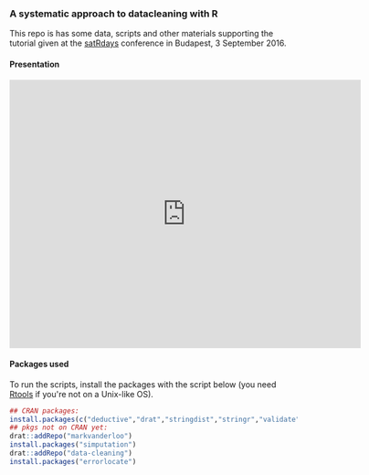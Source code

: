 ### A systematic approach to datacleaning with R

This repo is has some data, scripts and other materials supporting the tutorial given
at the [satRdays]() conference in Budapest, 3 September 2016.

#### Presentation

<iframe src="http://www.slideshare.net/MarkVanDerLoo/slideshelf" width="615px" height="470px" frameborder="0" marginwidth="0" marginheight="0" scrolling="no" style="border:none;" allowfullscreen webkitallowfullscreen mozallowfullscreen></iframe>

#### Packages used

To run the scripts, install the packages with the script below (you need
[Rtools](https://cran.r-project.org/bin/windows/Rtools/) if you're not on a Unix-like OS).

```r
## CRAN packages:
install.packages(c("deductive","drat","stringdist","stringr","validate","VIM"))
## pkgs not on CRAN yet:
drat::addRepo("markvanderloo")
install.packages("simputation")
drat::addRepo("data-cleaning") 
install.packages("errorlocate")
```





